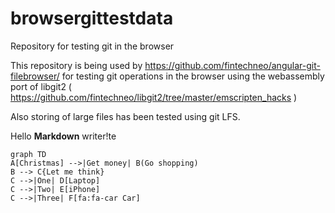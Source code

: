 # browsergittestdata
Repository for testing git in the browser

This repository is being used by https://github.com/fintechneo/angular-git-filebrowser/ for testing git operations in the browser using 
the webassembly port of libgit2 ( https://github.com/fintechneo/libgit2/tree/master/emscripten_hacks )

Also storing of large files has been tested using git LFS.

Hello **Markdown** writer!te

```mermaid
graph TD
A[Christmas] -->|Get money| B(Go shopping)
B --> C{Let me think}
C -->|One| D[Laptop]
C -->|Two| E[iPhone]
C -->|Three| F[fa:fa-car Car]

```
